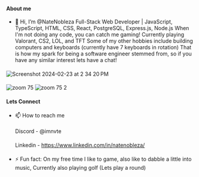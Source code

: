#### About me
- 👋 Hi, I’m @NateNobleza
    Full-Stack Web Developer | JavaScript, TypeScript, HTML, CSS, React, PostgreSQL, Express.js, Node.js
    When I'm not doing any code, you can catch me gaming! Currently playing Valorant, CS2, LOL, and TFT
    Some of my other hobbies include building computers and keyboards (currently have 7 keyboards in rotation)
    That is how my spark for being a software engineer stemmed from, so if you have any similar interest
    lets have a chat!
  ####
 ![Screenshot 2024-02-23 at 2 34 20 PM](https://github.com/NateNobleza/NateNobleza/assets/154506686/44c7b0ef-1453-46e9-a180-b8d6902c5ca8)



#### 
![zoom 75](https://github.com/NateNobleza/NateNobleza/assets/154506686/54828842-b7fb-4e6c-ba48-09effece5589)
![zoom 75 2](https://github.com/NateNobleza/NateNobleza/assets/154506686/37919179-d121-4285-9656-59a0dbd03087)



#### Lets Connect
- 📫 How to reach me
  ####
    Discord - @imnvte
  ####
    Linkedin - https://www.linkedin.com/in/natenobleza/


#### 
- ⚡ Fun fact:
    On my free time I like to game, also like to dabble a little into music, Currently also playing golf (Lets play a round)



<!---
NateNobleza/NateNobleza is a ✨ special ✨ repository because its `README.md` (this file) appears on your GitHub profile.
You can click the Preview link to take a look at your changes.
--->
